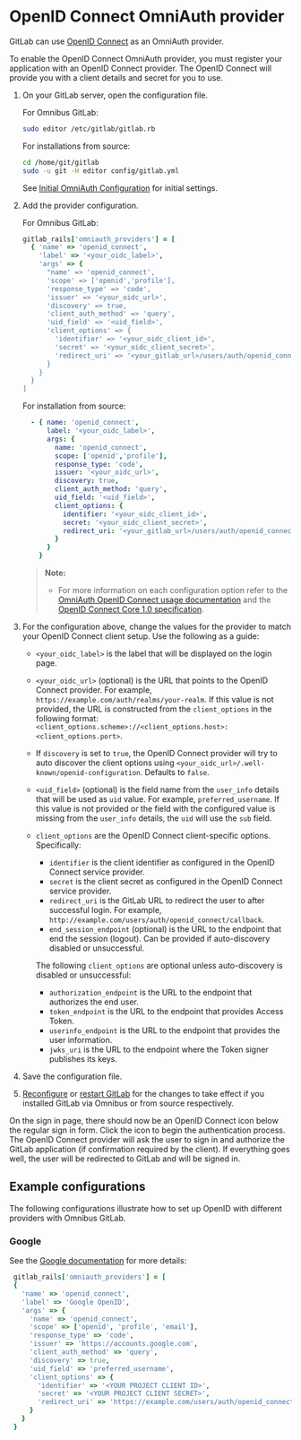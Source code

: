 # OpenID Connect OmniAuth provider

GitLab can use [OpenID Connect](https://openid.net/specs/openid-connect-core-1_0.html) as an OmniAuth provider.

To enable the OpenID Connect OmniAuth provider, you must register your application with an OpenID Connect provider.
The OpenID Connect will provide you with a client details and secret for you to use.

1.  On your GitLab server, open the configuration file.

    For Omnibus GitLab:

    ```sh
    sudo editor /etc/gitlab/gitlab.rb
    ```

    For installations from source:

    ```sh
    cd /home/git/gitlab
    sudo -u git -H editor config/gitlab.yml
    ```

    See [Initial OmniAuth Configuration](../../integration/omniauth.md#initial-omniauth-configuration) for initial settings.

1.  Add the provider configuration.

    For Omnibus GitLab:

    ```ruby
    gitlab_rails['omniauth_providers'] = [
      { 'name' => 'openid_connect',
        'label' => '<your_oidc_label>',
        'args' => {
          "name' => 'openid_connect',
          'scope' => ['openid','profile'],
          'response_type' => 'code',
          'issuer' => '<your_oidc_url>',
          'discovery' => true,
          'client_auth_method' => 'query',
          'uid_field' => '<uid_field>',
          'client_options' => {
            'identifier' => '<your_oidc_client_id>',
            'secret' => '<your_oidc_client_secret>',
            'redirect_uri' => '<your_gitlab_url>/users/auth/openid_connect/callback'
          }
        }
      }
    ]
    ```

    For installation from source:

    ```yaml
      - { name: 'openid_connect',
          label: '<your_oidc_label>',
          args: {
            name: 'openid_connect',
            scope: ['openid','profile'],
            response_type: 'code',
            issuer: '<your_oidc_url>',
            discovery: true,
            client_auth_method: 'query',
            uid_field: '<uid_field>',
            client_options: {
              identifier: '<your_oidc_client_id>',
              secret: '<your_oidc_client_secret>',
              redirect_uri: '<your_gitlab_url>/users/auth/openid_connect/callback'
            }
          }
        }
    ```

    > **Note:**
    >
    > - For more information on each configuration option refer to
        the [OmniAuth OpenID Connect usage documentation](https://github.com/m0n9oose/omniauth_openid_connect#usage) and
        the [OpenID Connect Core 1.0 specification](https://openid.net/specs/openid-connect-core-1_0.html).

1. For the configuration above, change the values for the provider to match your OpenID Connect client setup. Use the following as a guide:
    - `<your_oidc_label>` is the label that will be displayed on the login page.
    - `<your_oidc_url>` (optional) is the URL that points to the OpenID Connect provider. For example, `https://example.com/auth/realms/your-realm`.
      If this value is not provided, the URL is constructed from the `client_options` in the following format: `<client_options.scheme>://<client_options.host>:<client_options.port>`.
    - If `discovery` is set to `true`, the OpenID Connect provider will try to auto discover the client options using `<your_oidc_url>/.well-known/openid-configuration`. Defaults to `false`.
    - `<uid_field>` (optional) is the field name from the `user_info` details that will be used as `uid` value. For example, `preferred_username`.
      If this value is not provided or the field with the configured value is missing from the `user_info` details, the `uid` will use the `sub` field.
    - `client_options` are the OpenID Connect client-specific options. Specifically:

      - `identifier` is the client identifier as configured in the OpenID Connect service provider.
      - `secret` is the client secret as configured in the OpenID Connect service provider.
      - `redirect_uri` is the GitLab URL to redirect the user to after successful login. For example, `http://example.com/users/auth/openid_connect/callback`.
      - `end_session_endpoint` (optional) is the URL to the endpoint that end the session (logout). Can be provided if auto-discovery disabled or unsuccessful.

      The following `client_options` are optional unless auto-discovery is disabled or unsuccessful:

        - `authorization_endpoint` is the URL to the endpoint that authorizes the end user.
        - `token_endpoint` is the URL to the endpoint that provides Access Token.
        - `userinfo_endpoint` is the URL to the endpoint that provides the user information.
        - `jwks_uri` is the URL to the endpoint where the Token signer publishes its keys.

1.  Save the configuration file.
1.  [Reconfigure](../restart_gitlab.md#omnibus-gitlab-reconfigure) or [restart GitLab](../restart_gitlab.md#installations-from-source)
    for the changes to take effect if you installed GitLab via Omnibus or from source respectively.

On the sign in page, there should now be an OpenID Connect icon below the regular sign in form.
Click the icon to begin the authentication process. The OpenID Connect provider will ask the user to
sign in and authorize the GitLab application (if confirmation required by the client). If everything goes well, the user
will be redirected to GitLab and will be signed in.

## Example configurations

The following configurations illustrate how to set up OpenID with
different providers with Omnibus GitLab.

### Google

See the [Google
documentation](https://developers.google.com/identity/protocols/OpenIDConnect)
for more details:

```ruby
 gitlab_rails['omniauth_providers'] = [
 {
   'name' => 'openid_connect',
   'label' => 'Google OpenID',
   'args' => {
     'name' => 'openid_connect',
     'scope' => ['openid', 'profile', 'email'],
     'response_type' => 'code',
     'issuer' => 'https://accounts.google.com',
     'client_auth_method' => 'query',
     'discovery' => true,
     'uid_field' => 'preferred_username',
     'client_options' => {
       'identifier' => '<YOUR PROJECT CLIENT ID>',
       'secret' => '<YOUR PROJECT CLIENT SECRET>',
       'redirect_uri' => 'https://example.com/users/auth/openid_connect/callback',
     }
   }
 }
```
